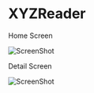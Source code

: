 # XYZReader


Home Screen


![ScreenShot](https://raw.github.com/MohamedElgendyGits/XYZReader/master/Screenshot-1-copy.png)



Detail Screen 


![ScreenShot](https://raw.github.com/MohamedElgendyGits/XYZReader/master/Screenshot-2-copy.png)
